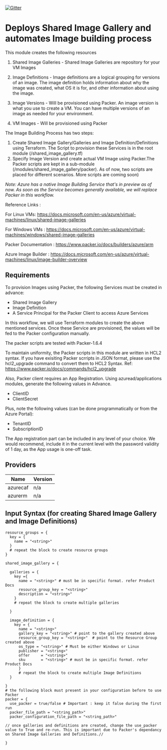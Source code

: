[![Gitter](https://badges.gitter.im/aztfmod/community.svg)](https://gitter.im/aztfmod/community?utm_source=badge&utm_medium=badge&utm_campaign=pr-badge)

# Deploys Shared Image Gallery and automates Image building process
This module creates the following resources

1. Shared Image Galleries - Shared Image Galleries are repository for your VM Images

2. Image Definitions - Image definitions are a logical grouping for versions of an image. The image definition holds information about why the image was created, what OS it is for, and other information about using the image.

3. Image Versions - Will be provisioned using Packer. An image version is what you use to create a VM. You can have multiple versions of an image as needed for your environment.

4. VM Images - Will be provisioned using Packer


The Image Building Process has two steps:

1. Create Shared Image Gallery/Galleries and Image Definition/Definitions using Terraform. The Script to provision these Services is in the root module (/shared_image_gallery.tf)
2. Specify Image Version and create actual VM Image using Packer.The Packer scripts are kept in a sub-module (/modules/shared_image_gallery/packer). As of now, two scripts are placed for different scenarios. More scripts are coming soon)


*Note: Azure has a native Image Building Service that's in preview as of now. As soon as  the Service becomes generally available, we will replace Packer in this workflow.*

Reference Links :

For Linux VMs: https://docs.microsoft.com/en-us/azure/virtual-machines/linux/shared-image-galleries

For Windows VMs : https://docs.microsoft.com/en-us/azure/virtual-machines/windows/shared-image-galleries

Packer Documentation : https://www.packer.io/docs/builders/azure/arm

Azure Image Builder : https://docs.microsoft.com/en-us/azure/virtual-machines/linux/image-builder-overview


## Requirements

To provision Images using Packer, the following Services must be created in advance:
- Shared Image Gallery
- Image Definition
- A Service Principal for the Packer Client to access Azure Services

In this workflow, we will use Terraform modules to create the above mentioned services. Once these Service are provisioned, the values will be fed to the Packer configuration manually.

The packer scripts are tested with Packer-1.6.4

To maintain uniformity, the Packer scripts in this module are written in HCL2 syntax. If you have exisiting Packer scrripts in JSON format, please use the hcl2_upgrade command to convert them to HCL2 Syntax. Ref: https://www.packer.io/docs/commands/hcl2_upgrade

Also, Packer client requires an App Registration. Using azuread/applications modules, generate the following values in Advance.

- ClientID
- ClientSecret

Plus, note the following values (can be done programmatically or from the Azure Portal):

- TenantID
- SubscriptionID


The App registration part can be included in any level of your choice. We would recommend, include it in the current level with the password validity of 1 day, as the App usage is one-off task.

## Providers

| Name | Version |
|------|---------|
| azurecaf | n/a |
| azurerm | n/a |

##  Input Syntax (for creating Shared Image Gallery and Image Definitions)
```hcl
resource_groups = {
  key = {
    name = "<string>"
  }
  # repeat the block to create resource groups
}

shared_image_gallery = {

  galleries = {
    key ={
      name = "<string>" # must be in specific format. refer Product Docs
      resource_group_key = "<string>"
      description = "<string>"
    }
    # repeat the block to create multiple galleries

  }

  image_definition = {
    key = {
      name = "<string>"
      gallery_key = "<string>" # point to the gallery created above
      resource_group_key = "<string>"  # point to the Resource Group created above
      os_type = "<string>" # Must be either Windows or Linux
      publisher = "<string>"
      offer     = "<string>"
      sku       = "<string>" # must be in specific format. refer Product Docs
      }
      # repeat the block to create multiple Image Definitions
  }

}
# the following block must present in your configuration before to use Packer
packer = {
  use_packer = true/false # Important : keep it false during the first run
  packer_file_path = "<string_path>"
  packer_configuration_file_path = "<string_path>"

// once galleries and definitions are created, change the use_packer value to True and re-run. This is important due to Packer's dependancy on Shared Image Galleries and Definitions.//

}
```

